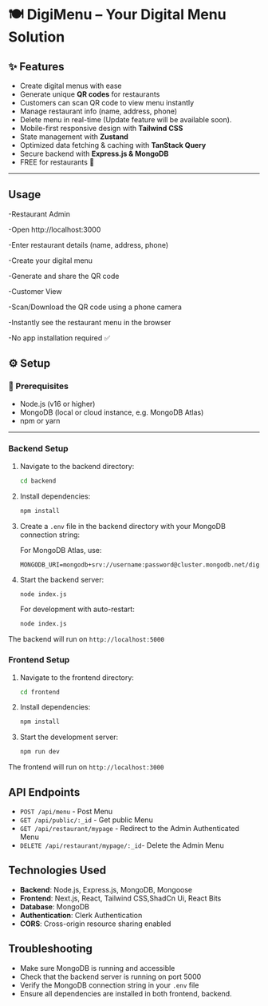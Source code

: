 # 🍽️ DigiMenu – Your Digital Menu Solution

## ✨ Features
- Create digital menus with ease  
- Generate unique **QR codes** for restaurants  
- Customers can scan QR code to view menu instantly  
- Manage restaurant info (name, address, phone)  
- Delete menu in real-time (Update feature will be available soon).
- Mobile-first responsive design with **Tailwind CSS**  
- State management with **Zustand**  
- Optimized data fetching & caching with **TanStack Query**  
- Secure backend with **Express.js & MongoDB**  
- FREE for restaurants 🚀  

---

## Usage
-Restaurant Admin

-Open http://localhost:3000

-Enter restaurant details (name, address, phone)

-Create your digital menu

-Generate and share the QR code

-Customer View

-Scan/Download the QR code using a phone camera

-Instantly see the restaurant menu in the browser

-No app installation required ✅

## ⚙️ Setup  

### 🔑 Prerequisites  
- Node.js (v16 or higher)  
- MongoDB (local or cloud instance, e.g. MongoDB Atlas)  
- npm or yarn  

---

### Backend Setup

1. Navigate to the backend directory:
   ```bash
   cd backend
   ```

2. Install dependencies:
   ```bash
   npm install
   ```

3. Create a `.env` file in the backend directory with your MongoDB connection string:
   
   For MongoDB Atlas, use:
   ```
   MONGODB_URI=mongodb+srv://username:password@cluster.mongodb.net/digimenu
   ```

4. Start the backend server:
   ```bash
   node index.js
   ```
   
   For development with auto-restart:
   ```bash
   node index.js
   ```

The backend will run on `http://localhost:5000`

### Frontend Setup

1. Navigate to the frontend directory:
   ```bash
   cd frontend
   ```

2. Install dependencies:
   ```bash
   npm install
   ```

3. Start the development server:
   ```bash
   npm run dev
   ```

The frontend will run on `http://localhost:3000`

## API Endpoints

- `POST /api/menu` - Post Menu
- `GET /api/public/:_id` - Get public Menu
- `GET /api/restaurant/mypage` - Redirect to the Admin Authenticated Menu
- `DELETE /api/restaurant/mypage/:_id`- Delete the Admin Menu

## Technologies Used

- **Backend**: Node.js, Express.js, MongoDB, Mongoose
- **Frontend**: Next.js, React, Tailwind CSS,ShadCn Ui, React Bits
- **Database**: MongoDB
- **Authentication**: Clerk Authentication
- **CORS**: Cross-origin resource sharing enabled

## Troubleshooting

- Make sure MongoDB is running and accessible
- Check that the backend server is running on port 5000
- Verify the MongoDB connection string in your `.env` file
- Ensure all dependencies are installed in both frontend, backend.

